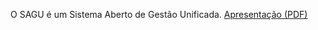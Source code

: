 O SAGU é um Sistema Aberto de Gestão Unificada.
<a href="https://github.com/EscolaDeSaudePublica/sagu/blob/master/pdf/SAGU%20-%20ESPCE.pdf">Apresentação (PDF)</a>
